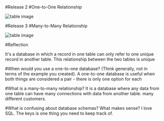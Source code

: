 #Release 2
#One-to-One Relationship


![table image](https://github.com/anfjord/Phase-0/blob/master/week-8/imgs/one_to_one.png)




#Release 3
#Many-to-Many Relationship


![table image](https://github.com/anfjord/Phase-0/blob/master/week-8/imgs/many-to-many.png)


#Reflection

It's a database  in which a record in one table can only refer to one unique record in another table.
This relationship between the two tables is unique


#When would you use a one-to-one database? (Think generally, not in terms of the example you created).
A one-to-one database is useful when both things are considered a pair - there is only one option for each


#What is a many-to-many relationship?
It is a database where any data from one table can have many connections with data from another table.  many different customers.

#What is confusing about database schemas? What makes sense?
I love SQL. The keys is one thing you need to keep track of.  
